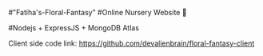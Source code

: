 #"Fatiha's-Floral-Fantasy"
#Online Nursery Website 🌱

#Nodejs + ExpressJS + MongoDB Atlas

Client side code link: https://github.com/devalienbrain/floral-fantasy-client